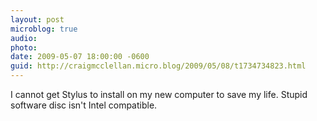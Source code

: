 ```yaml
---
layout: post
microblog: true
audio: 
photo: 
date: 2009-05-07 18:00:00 -0600
guid: http://craigmcclellan.micro.blog/2009/05/08/t1734734823.html
---
```

I cannot get Stylus to install on my new computer to save my life.  Stupid software disc isn't Intel compatible.

